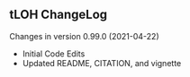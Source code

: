 ## tLOH ChangeLog

Changes in version 0.99.0 (2021-04-22)    
+ Initial Code Edits            
+ Updated README, CITATION, and vignette
